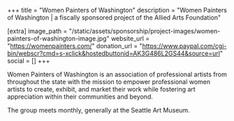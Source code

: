 +++
title = "Women Painters of Washington"
description = "Women Painters of Washington | a fiscally sponsored project of the Allied Arts Foundation"

[extra]
image_path = "/static/assets/sponsorship/project-images/women-painters-of-washington-image.jpg"
website_url = "https://womenpainters.com/"
donation_url = "https://www.paypal.com/cgi-bin/webscr?cmd=s-xclick&hostedbuttonid=AK3G486L2GS44&source=url"
social = []
+++

Women Painters of Washington is an association of professional artists from throughout the state with the mission to empower professional women artists to create, exhibit, and market their work while fostering art appreciation within their communities and beyond.

The group meets monthly, generally at the Seattle Art Museum.
